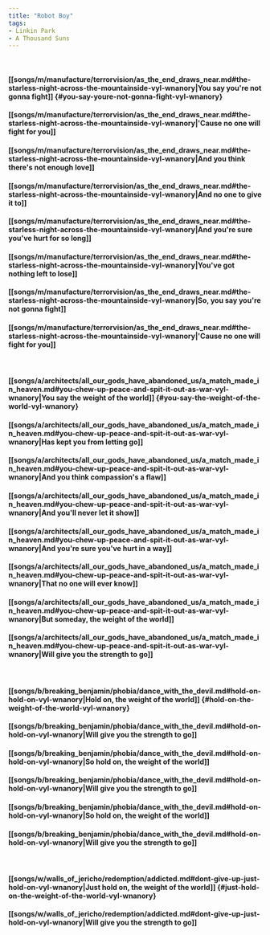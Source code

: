 ```yaml
---
title: "Robot Boy"
tags:
- Linkin Park
- A Thousand Suns
---
```

&nbsp;
#### [[songs/m/manufacture/terrorvision/as_the_end_draws_near.md#the-starless-night-across-the-mountainside-vyl-wnanory|You say you're not gonna fight]] {#you-say-youre-not-gonna-fight-vyl-wnanory}
#### [[songs/m/manufacture/terrorvision/as_the_end_draws_near.md#the-starless-night-across-the-mountainside-vyl-wnanory|'Cause no one will fight for you]]
#### [[songs/m/manufacture/terrorvision/as_the_end_draws_near.md#the-starless-night-across-the-mountainside-vyl-wnanory|And you think there's not enough love]]
#### [[songs/m/manufacture/terrorvision/as_the_end_draws_near.md#the-starless-night-across-the-mountainside-vyl-wnanory|And no one to give it to]]
#### [[songs/m/manufacture/terrorvision/as_the_end_draws_near.md#the-starless-night-across-the-mountainside-vyl-wnanory|And you're sure you've hurt for so long]]
#### [[songs/m/manufacture/terrorvision/as_the_end_draws_near.md#the-starless-night-across-the-mountainside-vyl-wnanory|You've got nothing left to lose]]
#### [[songs/m/manufacture/terrorvision/as_the_end_draws_near.md#the-starless-night-across-the-mountainside-vyl-wnanory|So, you say you're not gonna fight]]
#### [[songs/m/manufacture/terrorvision/as_the_end_draws_near.md#the-starless-night-across-the-mountainside-vyl-wnanory|'Cause no one will fight for you]]
&nbsp;
#### [[songs/a/architects/all_our_gods_have_abandoned_us/a_match_made_in_heaven.md#you-chew-up-peace-and-spit-it-out-as-war-vyl-wnanory|You say the weight of the world]] {#you-say-the-weight-of-the-world-vyl-wnanory}
#### [[songs/a/architects/all_our_gods_have_abandoned_us/a_match_made_in_heaven.md#you-chew-up-peace-and-spit-it-out-as-war-vyl-wnanory|Has kept you from letting go]]
#### [[songs/a/architects/all_our_gods_have_abandoned_us/a_match_made_in_heaven.md#you-chew-up-peace-and-spit-it-out-as-war-vyl-wnanory|And you think compassion's a flaw]]
#### [[songs/a/architects/all_our_gods_have_abandoned_us/a_match_made_in_heaven.md#you-chew-up-peace-and-spit-it-out-as-war-vyl-wnanory|And you'll never let it show]]
#### [[songs/a/architects/all_our_gods_have_abandoned_us/a_match_made_in_heaven.md#you-chew-up-peace-and-spit-it-out-as-war-vyl-wnanory|And you're sure you've hurt in a way]]
#### [[songs/a/architects/all_our_gods_have_abandoned_us/a_match_made_in_heaven.md#you-chew-up-peace-and-spit-it-out-as-war-vyl-wnanory|That no one will ever know]]
#### [[songs/a/architects/all_our_gods_have_abandoned_us/a_match_made_in_heaven.md#you-chew-up-peace-and-spit-it-out-as-war-vyl-wnanory|But someday, the weight of the world]]
#### [[songs/a/architects/all_our_gods_have_abandoned_us/a_match_made_in_heaven.md#you-chew-up-peace-and-spit-it-out-as-war-vyl-wnanory|Will give you the strength to go]]
&nbsp;
#### [[songs/b/breaking_benjamin/phobia/dance_with_the_devil.md#hold-on-hold-on-vyl-wnanory|Hold on, the weight of the world]] {#hold-on-the-weight-of-the-world-vyl-wnanory}
#### [[songs/b/breaking_benjamin/phobia/dance_with_the_devil.md#hold-on-hold-on-vyl-wnanory|Will give you the strength to go]]
#### [[songs/b/breaking_benjamin/phobia/dance_with_the_devil.md#hold-on-hold-on-vyl-wnanory|So hold on, the weight of the world]]
#### [[songs/b/breaking_benjamin/phobia/dance_with_the_devil.md#hold-on-hold-on-vyl-wnanory|Will give you the strength to go]]
#### [[songs/b/breaking_benjamin/phobia/dance_with_the_devil.md#hold-on-hold-on-vyl-wnanory|So hold on, the weight of the world]]
#### [[songs/b/breaking_benjamin/phobia/dance_with_the_devil.md#hold-on-hold-on-vyl-wnanory|Will give you the strength to go]]
&nbsp;
#### [[songs/w/walls_of_jericho/redemption/addicted.md#dont-give-up-just-hold-on-vyl-wnanory|Just hold on, the weight of the world]] {#just-hold-on-the-weight-of-the-world-vyl-wnanory}
#### [[songs/w/walls_of_jericho/redemption/addicted.md#dont-give-up-just-hold-on-vyl-wnanory|Will give you the strength to go]]
